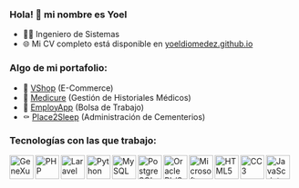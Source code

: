 ### Hola! 👋 mi nombre es Yoel

- 👨‍💻 Ingeniero de Sistemas
- 🌐 Mi CV completo está disponible en [yoeldiomedez.github.io](https://yoeldiomedez.github.io)

### Algo de mi portafolio:

- 🏪 [VShop](https://wshop.netlify.app) (E-Commerce)
- 🏥 [Medicure](https://youtu.be/cL1JnlfSh8o) (Gestión de Historiales Médicos)
- 💼 [EmployApp](https://youtu.be/05Lndxdz5qU) (Bolsa de Trabajo)
- ⚰️ [Place2Sleep](https://youtu.be/VwQjIXowQt8) (Administración de Cementerios)

### Tecnologías con las que trabajo:

<img align="left" src="https://avatars.githubusercontent.com/u/135222947" alt="GeneXus" height="42px"/>
<img align="left" src="https://upload.wikimedia.org/wikipedia/commons/thumb/2/27/PHP-logo.svg/300px-PHP-logo.svg.png" alt="PHP" height="42px"/>
<img align="left" src="https://upload.wikimedia.org/wikipedia/commons/thumb/9/9a/Laravel.svg/300px-Laravel.svg.png" alt="Laravel" height="42px"/>
<img align="left" src="https://upload.wikimedia.org/wikipedia/commons/thumb/c/c3/Python-logo-notext.svg/150px-Python-logo-notext.svg.png" alt="Python" height="42px"/>
<img align="left" src="https://www.mysql.com/common/logos/logo-mysql-170x115.png" alt="MySQL" height="42px"/>
<img align="left" src="https://upload.wikimedia.org/wikipedia/commons/thumb/2/29/Postgresql_elephant.svg/300px-Postgresql_elephant.svg.png" alt="PostgreSQL" height="42px"/>
<img align="left" src="https://logos-world.net/wp-content/uploads/2020/09/Oracle-Symbol.png" alt="Oracle PL/SQL" height="42px"/>
<img align="left" src="https://upload.wikimedia.org/wikipedia/he/thumb/3/39/Microsoft_SQL_server_logo.png/375px-Microsoft_SQL_server_logo.png" alt="Microsoft SQL Server" height="42px"/>
<img align="left" src="https://upload.wikimedia.org/wikipedia/commons/thumb/6/61/HTML5_logo_and_wordmark.svg/375px-HTML5_logo_and_wordmark.svg.png" alt="HTML5" height="42px"/>
<img align="left" src="https://upload.wikimedia.org/wikipedia/commons/thumb/d/d5/CSS3_logo_and_wordmark.svg/544px-CSS3_logo_and_wordmark.svg.png" alt="CC3" height="42px"/>
<img align="left" src="https://upload.wikimedia.org/wikipedia/commons/thumb/9/99/Unofficial_JavaScript_logo_2.svg/368px-Unofficial_JavaScript_logo_2.svg.png" alt="JavaScript" height="42px"/>

<!--
**yoeldiomedez/yoeldiomedez** is a ✨ _special_ ✨ repository because its `README.md` (this file) appears on your GitHub profile.

Here are some ideas to get you started:

- 🔭 I’m currently working on ...
- 🌱 I’m currently learning ...
- 👯 I’m looking to collaborate on ...
- 🤔 I’m looking for help with ...
- 💬 Ask me about ...
- 📫 How to reach me: ...
- 😄 Pronouns: ...
- ⚡ Fun fact: ...
-->
